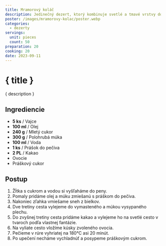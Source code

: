 ```yaml
---
title: Mramorový koláč
description: Jedinečný dezert, ktorý kombinuje svetlé a tmavé vrstvy do sladkej harmónie
poster: /images/mramorovy-kolac/poster.webp
categories:
  - dezerty
servings:
  unit: pieces
  count: 50
preparation: 20
cooking: 20
date: 2023-09-11
---
```


# { title }

{ description }

## Ingrediencie

- **5 ks** / Vajce
- **100 ml** / Olej
- **240 g** / Mletý cukor
- **300 g** / Polohrubá múka
- **100 ml** / Voda
- **1 ks** / Prášok do pečiva
- **2 PL** / Kakao
- Ovocie
- Práškový cukor

## Postup

1. Žĺtka s cukrom a vodou si vyšľaháme do peny.
2. Pomaly pridáme olej a múku zmiešanú s práškom do pečiva.
3. Nakoniec zľahka vmiešame sneh z bielkov.
4. Dve tretiny cesta vylejeme do vymasteného a múkou vysypaného plechu.
5. Do zvyšnej tretiny cesta pridáme kakao a vylejeme ho na svetlé cesto v tvaroch podľa vlastnej fantázie.
6. Na vyliate cesto vložíme kúsky zvoleného ovocia.
7. Pečieme v rúre vyhriatej na 180°C asi 20 minút.
8. Po upečení necháme vychladnúť a posypeme práškovým cukrom.
